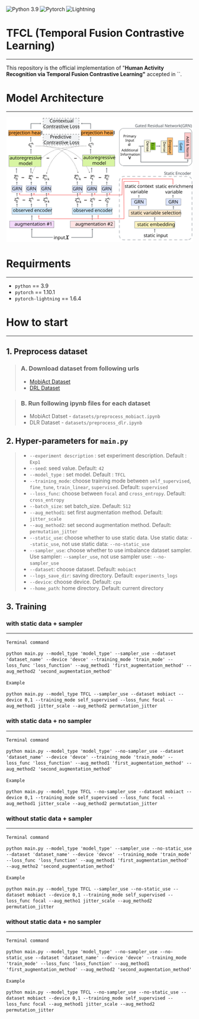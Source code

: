 <!-- #region -->
<!-- [![License](https://img.shields.io/badge/License-BSD%203--Clause-red.svg)](https://github.com/imperial-qore/TranAD/blob/master/LICENSE) -->
![Python 3.9](https://img.shields.io/badge/python-3.9%20-blue.svg?logo=Python)
![Pytorch](https://img.shields.io/badge/pytorch-1.10.1%20-red.svg?logo=Pytorch)
![Lightning](https://img.shields.io/badge/-Lightning-purple?logo=pytorchlightning&logoColor=white)



# TFCL (Temporal Fusion Contrastive Learning) 
<hr>

This repository is the official implementation of "**Human Activity Recognition via Temporal Fusion Contrastive Learning"** accepted in ``.


# Model Architecture
<hr>
<img src='./images/tf_tcc.svg'>


# Requirments
<hr>

- `python` == 3.9
- `pytorch` == 1.10.1
- `pytorch-lightning` == 1.6.4



# How to start

<hr>

## 1. Preprocess dataset

> ### A. Download dataset from following urls
>   - [MobiAct Dataset](https://bmi.hmu.gr/the-mobifall-and-mobiact-datasets-2/)
>   - [DRL Dataset](https://www.dlr.de/kn/en/desktopdefault.aspx/tabid-12705/22182_read-50785/)
   
<p>
    
> ### B. Run following ipynb files for each dataset
>   - MobiAct Datset - `datasets/preprocess_mobiact.ipynb`
>   - DLR Dataset - `datasets/preprocess_dlr.ipynb`
    
    
    
## 2. Hyper-parameters for `main.py`

> - `--experiment description` : set experiment description. Default : `Exp1`   
> - `--seed`: seed value. Default: `42`
> - `--model_type` : set model. Default : `TFCL`
> - `--training_mode`: choose training mode between `self_supervised`, `fine_tune`, `train_linear`, `supervised`. Default: `supervised`
> - `--loss_func`: choose between `focal` and `cross_entropy`. Default: `cross_entropy`
> - `--batch_size`: set batch_size. Default: `512`
> - `--aug_method1`: set first augmentation method. Default: `jitter_scale`
> - `--aug_method2`: set second augmentation method. Default: `permutation_jitter`
> - `--static_use`: choose whether to use static data. Use static data: `--static_use`, not use static data: `--no-static_use`
> - `--sampler_use`: choose whether to use imbalance dataset sampler. Use sampler: `--sampler_use`, not use sampler use: `--no-sampler_use`
> - `--dataset`: choose dataset. Default: `mobiact`
> - `--logs_save_dir`: saving directory. Default: `experiments_logs`
> - `--device`: choose device. Default: `cpu`
> - `--home_path`: home directory. Default: current directory
    
    
    
    

## 3. Training

### with static data + sampler
<hr>

`Terminal command`

```
python main.py --model_type 'model_type' --sampler_use --dataset 'dataset_name' --device 'devce' --training_mode 'train_mode' --loss_func 'loss_function' --aug_method1 'first_augmentation_method' --aug_method2 'second_augmentation_method'
```

`Example`

```
python main.py --model_type TFCL --sampler_use --dataset mobiact --device 0,1 --training_mode self_supervised --loss_func focal --aug_method1 jitter_scale --aug_method2 permutation_jitter
```

### with static data + no sampler
<hr>

`Terminal command`

```
python main.py --model_type 'model_type' --no-sampler_use --dataset 'dataset_name' --device 'devce' --training_mode 'train_mode' --loss_func 'loss_function' --aug_method1 'first_augmentation_method' --aug_method2 'second_augmentation_method'
```

`Example`

```
python main.py --model_type TFCL --no-sampler_use --dataset mobiact --device 0,1 --training_mode self_supervised --loss_func focal --aug_method1 jitter_scale --aug_method2 permutation_jitter
```

### without static data + sampler
<hr>

`Terminal command`

```
python main.py --model_type 'model_type' --sampler_use --no-static_use --dataset 'dataset_name' --device 'devce' --training_mode 'train_mode' --loss_func 'loss_function' --aug_method1 'first_augmentation_method' --aug_metho2 'second_augmentation_method'
```

`Example`

```
python main.py --model_type TFCL --sampler_use --no-static_use --dataset mobiact --device 0,1 --training_mode self_supervised --loss_func focal --aug_metho1 jitter_scale --aug_method2 permutation_jitter
```

### without static data + no sampler
<hr>

`Terminal command`

```
python main.py --model_type 'model_type' --no-sampler_use --no-static_use --dataset 'dataset_name' --device 'devce' --training_mode 'train_mode' --loss_func 'loss_function' --aug_method1 'first_augmentation_method' --aug_method2 'second_augmentation_method'
```

`Example`

```
python main.py --model_type TFCL --no-sampler_use --no-static_use --dataset mobiact --device 0,1 --training_mode self_supervised --loss_func focal --aug_method1 jitter_scale --aug_method2 permutation_jitter
```
<!-- #endregion -->
